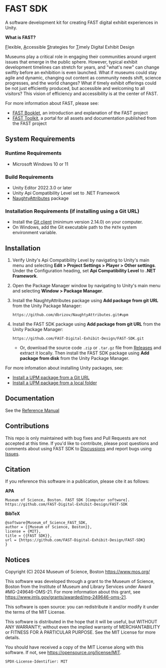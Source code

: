 # FAST SDK

A software development kit for creating FAST digital exhibit experiences
in Unity.

**What is FAST?**

<ins>F</ins>lexible, <ins>A</ins>ccessible <ins>S</ins>trategies for <ins>T</ins>imely Digital Exhibit Design

Museums play a critical role in engaging their communities around urgent 
issues that emerge in the public sphere. However, typical exhibit development 
timelines can stretch for years, and "what's new" can change swiftly before 
an exhibition is even launched. What if museums could stay agile and dynamic, 
changing out content as community needs shift, science progresses, and the 
world changes? What if timely exhibit offerings could be not just efficiently 
produced, but accessible and welcoming to all visitors? This vision of 
efficiency and accessibility is at the center of FAST.

For more information about FAST, please see:

* [FAST Booklet](https://mos.widen.net/s/gkftj8tgl8/fast_booklet), an 
introduction and explanation of the FAST project
* [FAST Toolkit](https://mos.widencollective.com/portals/zh7gauqj/FASTPublicPortal), 
a portal for all assets and documentation published from the FAST project

## System Requirements

### Runtime Requirements

* Microsoft Windows 10 or 11

### Build Requirements

* Unity Editor 2022.3.0 or later
* Unity Api Compatibility Level set to .NET Framework
* [NaughtyAttributes](https://github.com/dbrizov/NaughtyAttributes) package

### Installation Requirements (if installing using a Git URL)

* Install the [Git client](https://git-scm.com/) (minimum version 2.14.0) 
on your computer.
* On Windows, add the Git executable path to the `PATH` system environment 
variable.

## Installation

1. Verify Unity's Api Compatibility Level by navigating to Unity's main 
menu and selecting **Edit > Project Settings > Player > Other settings**. 
Under the Configuration heading, set **Api Compatibility Level** to 
<b>.NET Framework</b>.

2. Open the Package Manager window by navigating to Unity's main menu 
and selecting **Window > Package Manager**.

3. Install the NaughtyAttributes package using **Add package from git URL** 
from the Unity Package Manager:

    ```
    https://github.com/dbrizov/NaughtyAttributes.git#upm
    ```

4. Install the FAST SDK package using **Add package from git URL** 
from the Unity Package Manager:

    ```
    https://github.com/FAST-Digital-Exhibit-Design/FAST-SDK.git
    ```

    * Or, download the source code `.zip` or `.tar.gz` file from 
    [Releases](https://github.com/FAST-Digital-Exhibit-Design/FAST-SDK/releases) 
    and extract it locally. Then install the FAST SDK package using 
    **Add package from disk** from the Unity Package Manager.

For more infomation about installing Unity packages, see:

* [Install a UPM package from a Git URL](https://docs.unity3d.com/2022.3/Documentation/Manual/upm-ui-giturl.html)
* [Install a UPM package from a local folder](https://docs.unity3d.com/2022.3/Documentation/Manual/upm-ui-local.html)

## Documentation

See the [Reference Manual](https://FAST-Digital-Exhibit-Design.github.io/FAST-SDK-Documentation/)

## Contributions

This repo is only maintained with bug fixes and Pull Requests are not accepted 
at this time. If you'd like to contribute, please post questions and 
comments about using FAST SDK to [Discussions](https://github.com/FAST-Digital-Exhibit-Design/FAST-SDK/discussions) 
and report bugs using [Issues](https://github.com/FAST-Digital-Exhibit-Design/FAST-SDK/issues).

## Citation

If you reference this software in a publication, please cite it as follows:

**APA**
```
Museum of Science, Boston. FAST SDK [Computer software]. https://github.com/FAST-Digital-Exhibit-Design/FAST-SDK
```

**BibTeX**
```
@software{Museum_of_Science_FAST_SDK,
author = {{Museum of Science, Boston}},
license = {MIT},
title = {{FAST SDK}},
url = {https://github.com/FAST-Digital-Exhibit-Design/FAST-SDK}
}
```

## Notices

Copyright (C) 2024 Museum of Science, Boston
<https://www.mos.org/>

This software was developed through a grant to the Museum of Science, 
Boston from the Institute of Museum and Library Services under Award 
#MG-249646-OMS-21. For more information about this grant, see 
<https://www.imls.gov/grants/awarded/mg-249646-oms-21>.

This software is open source: you can redistribute it and/or modify
it under the terms of the MIT License.

This software is distributed in the hope that it will be useful,
but WITHOUT ANY WARRANTY; without even the implied warranty of
MERCHANTABILITY or FITNESS FOR A PARTICULAR PURPOSE. See the
MIT License for more details.

You should have received a copy of the MIT License along with this 
software. If not, see <https://opensource.org/license/MIT>.

`SPDX-License-Identifier: MIT`

